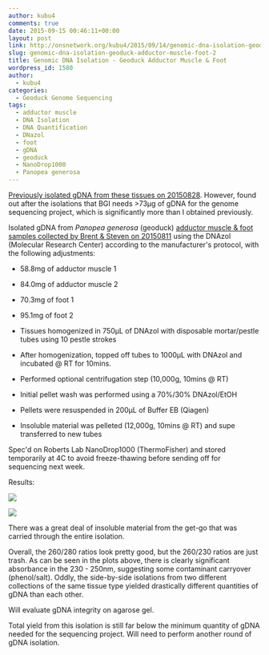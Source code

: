 ```yaml
---
author: kubu4
comments: true
date: 2015-09-15 00:46:11+00:00
layout: post
link: http://onsnetwork.org/kubu4/2015/09/14/genomic-dna-isolation-geoduck-adductor-muscle-foot-2/
slug: genomic-dna-isolation-geoduck-adductor-muscle-foot-2
title: Genomic DNA Isolation - Geoduck Adductor Muscle & Foot
wordpress_id: 1580
author:
  - kubu4
categories:
  - Geoduck Genome Sequencing
tags:
  - adductor muscle
  - DNA Isolation
  - DNA Quantification
  - DNazol
  - foot
  - gDNA
  - geoduck
  - NanoDrop1000
  - Panopea generosa
---
```


[Previously isolated gDNA from these tissues on 20150828](http://onsnetwork.org/kubu4/2015/08/28/genomic-dna-isolation-geoduck-adductor-muscle-foot/). However, found out after the isolations that BGI needs >73μg of gDNA for the genome sequencing project, which is significantly more than I obtained previously.

Isolated gDNA from _Panopea generosa_ (geoduck) [adductor muscle & foot samples collected by Brent & Steven on 20150811](http://onsnetwork.org/halfshell/2015/08/11/big-day-big-clam/) using the DNAzol (Molecular Research Center) according to the manufacturer's protocol, with the following adjustments:




    
  * 58.8mg of adductor muscle 1

    
  * 84.0mg of adductor muscle 2

    
  * 70.3mg of foot 1

    
  * 95.1mg of foot 2

    
  * Tissues homogenized in 750μL of DNAzol with disposable mortar/pestle tubes using 10 pestle strokes

    
  * After homogenization, topped off tubes to 1000μL with DNAzol and incubated @ RT for 10mins.

    
  * Performed optional centrifugation step (10,000g, 10mins @ RT)

    
  * Initial pellet wash was performed using a 70%/30% DNAzol/EtOH

    
  * Pellets were resuspended in 200μL of Buffer EB (Qiagen)

    
  * Insoluble material was pelleted (12,000g, 10mins @ RT) and supe transferred to new tubes



Spec'd on Roberts Lab NanoDrop1000 (ThermoFisher) and stored temporarily at 4C to avoid freeze-thawing before sending off for sequencing next week.



Results:

[![](http://eagle.fish.washington.edu/Arabidopsis/20150914_gDNA_geoduck_ODs.JPG)](http://eagle.fish.washington.edu/Arabidopsis/20150914_gDNA_geoduck_ODs.JPG)

[![](http://eagle.fish.washington.edu/Arabidopsis/20150914_gDNA_geoduck_plots.JPG)](http://eagle.fish.washington.edu/Arabidopsis/20150914_gDNA_geoduck_plots.JPG)



There was a great deal of insoluble material from the get-go that was carried through the entire isolation.

Overall, the 260/280 ratios look pretty good, but the 260/230 ratios are just trash. As can be seen in the plots above, there is clearly significant absorbance in the 230 - 250nm, suggesting some contaminant carryover (phenol/salt). Oddly, the side-by-side isolations from two different collections of the same tissue type yielded drastically different quantities of gDNA than each other.

Will evaluate gDNA integrity on agarose gel.

Total yield from this isolation is still far below the minimum quantity of gDNA needed for the sequencing project. Will need to perform another round of gDNA isolation.
